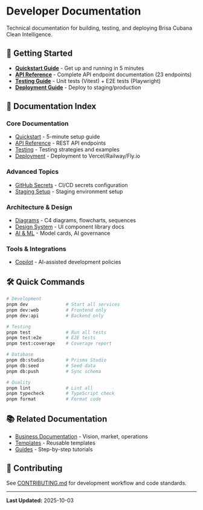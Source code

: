 # Developer Documentation

Technical documentation for building, testing, and deploying Brisa Cubana Clean Intelligence.

## 🚀 Getting Started

- **[Quickstart Guide](quickstart.md)** - Get up and running in 5 minutes
- **[API Reference](api-reference.md)** - Complete API endpoint documentation (23 endpoints)
- **[Testing Guide](testing.md)** - Unit tests (Vitest) + E2E tests (Playwright)
- **[Deployment Guide](deployment.md)** - Deploy to staging/production

## 📂 Documentation Index

### Core Documentation

- [Quickstart](quickstart.md) - 5-minute setup guide
- [API Reference](api-reference.md) - REST API endpoints
- [Testing](testing.md) - Testing strategies and examples
- [Deployment](deployment.md) - Deployment to Vercel/Railway/Fly.io

### Advanced Topics

- [GitHub Secrets](github-secrets.md) - CI/CD secrets configuration
- [Staging Setup](staging-setup.md) - Staging environment setup

### Architecture & Design

- [Diagrams](diagrams/README.md) - C4 diagrams, flowcharts, sequences
- [Design System](design-system/index.md) - UI component library docs
- [AI & ML](ai-ml/model-cards/README.md) - Model cards, AI governance

### Tools & Integrations

- [Copilot](copilot/index.md) - AI-assisted development policies

## 🛠️ Quick Commands

```bash
# Development
pnpm dev              # Start all services
pnpm dev:web          # Frontend only
pnpm dev:api          # Backend only

# Testing
pnpm test             # Run all tests
pnpm test:e2e         # E2E tests
pnpm test:coverage    # Coverage report

# Database
pnpm db:studio        # Prisma Studio
pnpm db:seed          # Seed data
pnpm db:push          # Sync schema

# Quality
pnpm lint             # Lint all
pnpm typecheck        # TypeScript check
pnpm format           # Format code
```

## 📚 Related Documentation

- [Business Documentation](../for-business/README.md) - Vision, market, operations
- [Templates](../reference/templates/index.md) - Reusable templates
- [Guides](../guides/README.md) - Step-by-step tutorials

## 🤝 Contributing

See [CONTRIBUTING.md](https://github.com/albertodimas/brisa-cubana-clean-intelligence/blob/main/CONTRIBUTING.md) for development workflow and code standards.

---

**Last Updated:** 2025-10-03
